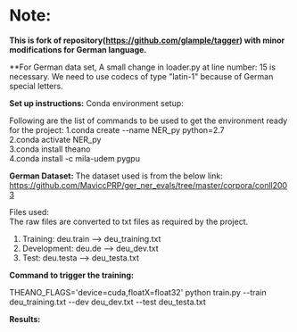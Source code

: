 # Note: 
**This is fork of repository(https://github.com/glample/tagger) with minor modifications for German language.**

**For German data set, A small change in loader.py at line number: 15 is necessary. We need to use codecs of type "latin-1" because of German special letters.


**Set up instructions:**
Conda environment setup:

Following are the list of commands to be used to get the environment ready for the project:
1.conda create --name NER_py python=2.7 \
2.conda activate NER_py \
3.conda install theano \
4.conda install -c mila-udem pygpu

**German Dataset:**
The dataset used is from the below link:\
https://github.com/MaviccPRP/ger_ner_evals/tree/master/corpora/conll2003

Files used:\
The raw files are converted to txt files as required by the project.

1. Training: deu.train --> deu_training.txt
2. Development: deu.de --> deu_dev.txt
3. Test: deu.testa --> deu_testa.txt

**Command to trigger the training:**

THEANO_FLAGS='device=cuda,floatX=float32' python train.py --train deu_training.txt --dev deu_dev.txt --test deu_testa.txt

**Results:**





